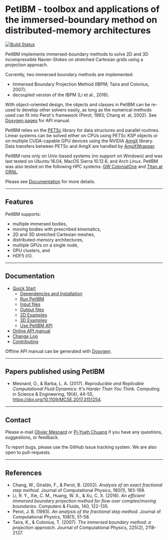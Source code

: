 # PetIBM - toolbox and applications of the immersed-boundary method on distributed-memory architectures

[Build Status]: https://travis-ci.org/barbagroup/PetIBM.png?branch=develop
[![Build Status]](https://travis-ci.org/barbagroup/PetIBM)

PetIBM implements immersed-boundary methods to solve 2D and 3D incompressible Navier-Stokes on stretched Cartesian grids using a projection approach.

Currently, two immersed boundary methods are implemented:

* Immersed Boundary Projection Method (IBPM; Taira and Colonius, 2007);
* decoupled version of the IBPM (Li et al., 2016).

With object-oriented design, the objects and classes in PetIBM can be re-used to develop other solvers easily, as long as the numerical methods used can fit into Perot's framework (Perot, 1993; Chang et. al, 2002). 
See [Doxygen pages](https://barbagroup.github.io/PetIBM/modules.html) for API manual.

PetIBM relies on the [PETSc](http://www.mcs.anl.gov/petsc/) library for data structures and parallel routines. 
Linear systems can be solved either on CPUs using PETSc KSP objects or on multiple CUDA-capable GPU devices using the NVIDIA [AmgX](https://github.com/NVIDIA/AMGX) library.
Data transfers between PETSc and AmgX are handled by [AmgXWrapper](https://github.com/barbagroup/AmgXWrapper).

PetIBM runs only on Unix-based systems (no support on Windows) and was last tested on Ubuntu 16.04, MacOS Sierra 10.12.6, and Arch Linux.
PetIBM was also tested on the following HPC systems: [GW ColonialOne](https://colonialone.gwu.edu/) and [Titan at ORNL](https://www.olcf.ornl.gov/titan/).

Please see [Documentation](#documentation) for more details.

---

## Features

PetIBM supports:
* multiple immersed bodies,
* moving bodies with prescribed kinematics,
* 2D and 3D stretched Cartesian meshes,
* distributed-memory architectures,
* multiple GPUs on a single node,
* GPU clusters, and
* HDF5 I/O.


---

## Documentation

* [Quick Start](doc/markdowns)
    * [Dependencies and Installation](doc/markdowns/installation.md)
    * [Run PetIBM](doc/markdowns/runpetibm.md)
    * [Input files](doc/markdowns/inputs.md)
    * [Output files](doc/markdowns/outputs.md)
    * [2D Examples](doc/markdowns/examples2d.md)
    * [3D Examples](doc/markdowns/examples3d.md)
    * [Use PetIBM API](doc/markdowns/usepetibmapi.md)
* [Online API manual](https://barbagroup.github.io/PetIBM)
* [Change Log](CHANGELOG.md)
* [Contributing](CONTRIBUTING.md)

Offline API manual can be generated with [Doxygen](http://www.stack.nl/~dimitri/doxygen/).

---

## Papers published using PetIBM

* Mesnard, O., & Barba, L. A. (2017). _Reproducible and Replicable Computational Fluid Dynamics: It's Harder Than You Think_. Computing in Science & Engineering, 19(4), 44-55, https://doi.org/10.1109/MCSE.2017.3151254.


---

## Contact

Please e-mail [Olivier Mesnard](mailto:mesnardo@gwu.edu) or [Pi-Yueh Chuang](mailto:pychuang@gwu.edu) if you have any questions, suggestions, or feedback.

To report bugs, please use the GitHub issue tracking system.
We are also open to pull-requests.

---

## References

* Chang, W., Giraldo, F., & Perot, B. (2002). *Analysis of an exact fractional step method*. Journal of Computational Physics, 180(1), 183-199.
* Li, R. Y., Xie, C. M., Huang, W. X., & Xu, C. X. (2016). *An efficient immersed boundary projection method for flow over complex/moving boundaries*. Computers & Fluids, 140, 122-135.
* Perot, J. B. (1993). *An analysis of the fractional step method*. Journal of Computational Physics, 108(1), 51-58.
* Taira, K., & Colonius, T. (2007). *The immersed boundary method: a projection approach*. Journal of Computational Physics, 225(2), 2118-2137.
